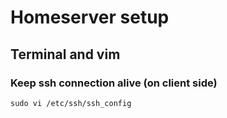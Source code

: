 # Homeserver setup
## Terminal and vim

### Keep ssh connection alive (on client side)
``` shell
sudo vi /etc/ssh/ssh_config
```

<!--stackedit_data:
eyJoaXN0b3J5IjpbNTQzNjk1NDUzLC02NTM3NzYyNjZdfQ==
-->